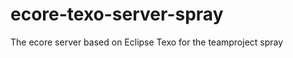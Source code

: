 ecore-texo-server-spray
=======================

The ecore server based on Eclipse Texo for the teamproject spray
